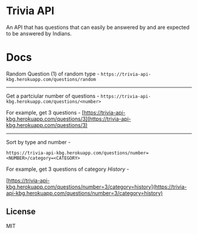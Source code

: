 # Trivia API

An API that has questions that can easily be answered by and are expected to be answered by Indians.

# Docs

Random Question (1) of random type - `https://trivia-api-kbg.herokuapp.com/questions/random`

---

Get a partciular number of questions - `https://trivia-api-kbg.herokuapp.com/questions/<number>`

For example, get 3 questions -
[https://trivia-api-kbg.herokuapp.com/questions/3](https://trivia-api-kbg.herokuapp.com/questions/3)

---

Sort by type and number -

`https://trivia-api-kbg.herokuapp.com/questions/number=<NUMBER>/category=<CATEGORY>`

For example, get 3 questions of category _History_ -

[https://trivia-api-kbg.herokuapp.com/questions/number=3/category=history](https://trivia-api-kbg.herokuapp.com/questions/number=3/category=history)

## License

MIT
